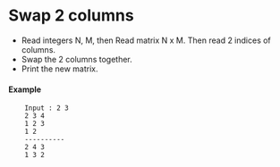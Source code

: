 # Swap 2 columns

- Read integers N, M, then Read matrix N x M. Then read 2 indices of columns.
- Swap the 2 columns together. 
- Print the new matrix.

#### Example 
```
    Input : 2 3
    2 3 4
    1 2 3
    1 2
    ----------
    2 4 3
    1 3 2
```